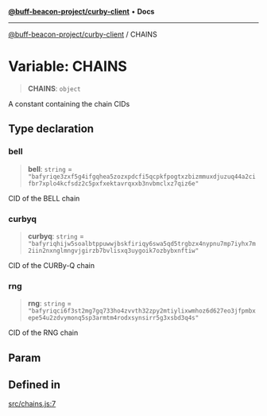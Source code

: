 [**@buff-beacon-project/curby-client**](../index.md) • **Docs**

***

[@buff-beacon-project/curby-client](../index.md) / CHAINS

# Variable: CHAINS

> **CHAINS**: `object`

A constant containing the chain CIDs

## Type declaration

### bell

> **bell**: `string` = `"bafyriqe3zxf5g4ifgqhea5zozxpdcfi5qcpkfpogtxzbizmmuxdjuzuq44a2cifbr7xplo4kcfsdz2c5pxfxektavrqxxb3nvbmclxz7qiz6e"`

CID of the BELL chain

### curbyq

> **curbyq**: `string` = `"bafyriqhijw5soalbtppuwwjbskfiriqy6swa5qd5trgbzx4nypnu7mp7iyhx7m2iin2nxnglmngvjgirzb7bvlisxq3uygoik7ozbybxnftiw"`

CID of the CURBy-Q chain

### rng

> **rng**: `string` = `"bafyriqci6f3st2mg7gq733ho4zvvth32zpy2mtiylixwmhoz6d627eo3jfpmbxepe54u2zdvymonq5sp3armtm4rodxsynsirr5g3xsbd3q4s"`

CID of the RNG chain

## Param

## Defined in

[src/chains.js:7](https://github.com/buff-beacon-project/curby-js-client/blob/ce0e851c9bd9e50ac8f84d3519f029bd8ad289d0/src/chains.js#L7)
